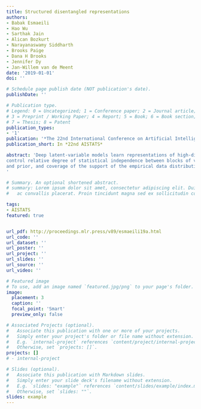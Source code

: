 ```yaml
---
title: Structured disentangled representations
authors:
- Babak Esmaeili
- Hao Wu
- Sarthak Jain
- Alican Bozkurt
- Narayanaswamy Siddharth
- Brooks Paige
- Dana H Brooks
- Jennifer Dy
- Jan-Willem van de Meent
date: '2019-01-01'
doi: ''

# Schedule page publish date (NOT publication's date).
publishDate: ''

# Publication type.
# Legend: 0 = Uncategorized; 1 = Conference paper; 2 = Journal article;
# 3 = Preprint / Working Paper; 4 = Report; 5 = Book; 6 = Book section;
# 7 = Thesis; 8 = Patent
publication_types:
- '1'
publication: '*The 22nd International Conference on Artificial Intelligence and Statistics*'
publication_short: In *22nd AISTATS*

abstract: 'Deep latent-variable models learn representations of high-dimensional data in an unsupervised manner. A number of recent efforts have focused on learning representations that disentangle statistically independent axes of variation by introducing modifications to the standard objective function. These approaches generally assume a simple diagonal Gaussian prior and as a result are not able to reliably disentangle discrete factors of variation. We propose a two-level hierarchical objective to
control relative degree of statistical independence between blocks of variables and individual variables within blocks. We derive this objective as a generalization of the evidence lower bound, which allows us to explicitly represent the trade-offs between mutual information between data and representation, KL divergence between representation
and prior, and coverage of the support of the empirical data distribution. Experiments on a variety of datasets demonstrate that our objective can not only disentangle discrete variables, but that doing so also improves disentanglement of other variables and, importantly, generalization even to unseen combinations of factors.
'

# Summary. An optional shortened abstract.
# summary: Lorem ipsum dolor sit amet, consectetur adipiscing elit. Duis posuere tellus
#   ac convallis placerat. Proin tincidunt magna sed ex sollicitudin condimentum.

tags:
- AISTATS
featured: true


url_pdf: http://proceedings.mlr.press/v89/esmaeili19a.html
url_code: ''
url_dataset: ''
url_poster: ''
url_project: ''
url_slides: ''
url_source: ''
url_video: ''

# Featured image
# To use, add an image named `featured.jpg/png` to your page's folder. 
image:
  placement: 3
  caption: ''
  focal_point: 'Smart'
  preview_only: false

# Associated Projects (optional).
#   Associate this publication with one or more of your projects.
#   Simply enter your project's folder or file name without extension.
#   E.g. `internal-project` references `content/project/internal-project/index.md`.
#   Otherwise, set `projects: []`.
projects: []
# - internal-project

# Slides (optional).
#   Associate this publication with Markdown slides.
#   Simply enter your slide deck's filename without extension.
#   E.g. `slides: "example"` references `content/slides/example/index.md`.
#   Otherwise, set `slides: ""`.
slides: example
---
```

